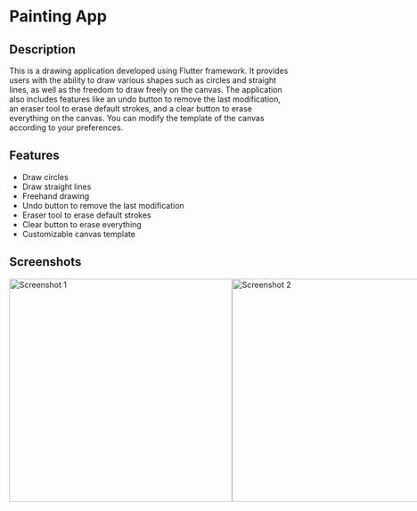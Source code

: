 # Painting App

## Description
This is a drawing application developed using Flutter framework.
It provides users with the ability to draw various shapes such as circles and straight lines, as well as the freedom to draw freely on the canvas.
The application also includes features like an undo button to remove the last modification, an eraser tool to erase default strokes, and a clear button to erase everything on the canvas.
You can modify the template of the canvas according to your preferences.

## Features
- Draw circles
- Draw straight lines
- Freehand drawing
- Undo button to remove the last modification
- Eraser tool to erase default strokes
- Clear button to erase everything
- Customizable canvas template


## Screenshots
<div style="display:flex">
  <img src="https://github.com/SiwarBaccouche/Croquis_Flutter/assets/109704023/c1bbb90d-d93d-4731-b201-c6b64cc79ad2" alt="Screenshot 1" width="400"/>
  <img src="https://github.com/SiwarBaccouche/Croquis_Flutter/assets/109704023/bd35aa0d-94ac-4dc1-9f30-de950d82dd7e" alt="Screenshot 2" width="400"/>
</div>
